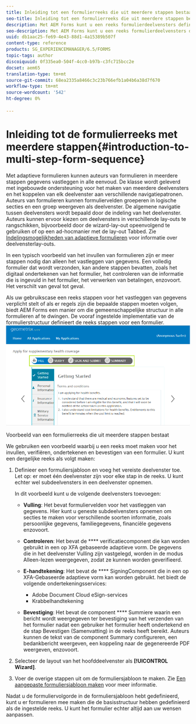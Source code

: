 ```yaml
---
title: Inleiding tot een formulierreeks die uit meerdere stappen bestaat
seo-title: Inleiding tot een formulierreeks die uit meerdere stappen bestaat
description: Met AEM Forms kunt u een reeks formulierdeelvensters definiëren waarin gebruikers door een adaptief formulier moeten navigeren en dit moeten invullen.
seo-description: Met AEM Forms kunt u een reeks formulierdeelvensters definiëren waarin gebruikers door een adaptief formulier moeten navigeren en dit moeten invullen.
uuid: db1aac25-fe69-4e43-88d1-4a15389b507f
content-type: reference
products: SG_EXPERIENCEMANAGER/6.5/FORMS
topic-tags: author
discoiquuid: 0f335ea0-504f-4cc0-b97b-c3fc715bcc2e
docset: aem65
translation-type: tm+mt
source-git-commit: 68ea2335a8466c3c23b766efb1a04b6a38d7f670
workflow-type: tm+mt
source-wordcount: '542'
ht-degree: 0%

---
```



# Inleiding tot de formulierreeks met meerdere stappen{#introduction-to-multi-step-form-sequence}

Met adaptieve formulieren kunnen auteurs van formulieren in meerdere stappen gegevens vastleggen in alle eenvoud. De klasse wordt geleverd met ingebouwde ondersteuning voor het maken van meerdere deelvensters en het koppelen van elk deelvenster aan verschillende navigatiepatronen. Auteurs van formulieren kunnen formuliervelden groeperen in logische secties en een groep weergeven als deelvenster. De algemene navigatie tussen deelvensters wordt bepaald door de indeling van het deelvenster. Auteurs kunnen ervoor kiezen om deelvensters in verschillende lay-outs te rangschikken, bijvoorbeeld door de wizard-lay-out opeenvolgend te gebruiken of op een ad-hocmanier met de lay-out Tabbed. Zie [Indelingsmogelijkheden van adaptieve formulieren](../../forms/using/layout-capabilities-adaptive-forms.md) voor informatie over deelvensterlay-outs.

In een typisch voorbeeld van het invullen van formulieren zijn er meer stappen nodig dan alleen het vastleggen van gegevens. Een volledig formulier dat wordt verzonden, kan andere stappen bevatten, zoals het digitaal ondertekenen van het formulier, het controleren van de informatie die is ingevuld in het formulier, het verwerken van betalingen, enzovoort. Het verschilt van geval tot geval.

Als uw gebruikscase een reeks stappen voor het vastleggen van gegevens verplicht stelt of als er regels zijn die bepaalde stappen moeten volgen, biedt AEM Forms een manier om die gemeenschappelijke structuur in alle formulieren af te dwingen. De vooraf ingestelde implementatie van de formulierstructuur definieert de reeks stappen voor een formulier. ![Voorbeeld van een formulierreeks die uit meerdere stappen bestaat](assets/formpipeline.png)

Voorbeeld van een formulierreeks die uit meerdere stappen bestaat

We gebruiken een voorbeeld waarbij u een reeks moet maken voor het invullen, verifiëren, ondertekenen en bevestigen van een formulier. U kunt een dergelijke reeks als volgt maken:

1. Definieer een formuliersjabloon en voeg het vereiste deelvenster toe. Let op: er moet één deelvenster zijn voor elke stap in de reeks. U kunt echter wel subdeelvensters in een deelvenster opnemen.

   In dit voorbeeld kunt u de volgende deelvensters toevoegen:

   * **Vulling**: Het bevat formuliervelden voor het vastleggen van gegevens. Hier kunt u geneste subdeelvensters opnemen om secties te maken voor verschillende soorten informatie, zoals persoonlijke gegevens, familiegegevens, financiële gegevens enzovoort.

   * **Controleren**: Het bevat de  **** verificatiecomponent die kan worden gebruikt in een op XFA gebaseerde adaptieve vorm. De gegevens die in het deelvenster Vulling zijn vastgelegd, worden in de modus Alleen-lezen weergegeven, zodat ze kunnen worden geverifieerd.

   * **E-handtekening**: Het bevat de  **** SigningComponent die in een op XFA-Gebaseerde adaptieve vorm kan worden gebruikt. het biedt de volgende ondertekeningsservices:

      * Adobe Document Cloud eSign-services
      * Krabbelhandtekening
   * **Bevestiging**: Het bevat de component  **** Summiere waarin een bericht wordt weergegeven ter bevestiging van het verzenden van het formulier nadat een gebruiker het formulier heeft ondertekend en de stap Bevestigen (Samenvatting) in de reeks heeft bereikt. Auteurs kunnen de tekst van de component Summary configureren, een bedankbericht weergeven, een koppeling naar de gegenereerde PDF weergeven, enzovoort.


1. Selecteer de layout van het hoofddeelvenster als **[!UICONTROL Wizard]**.
1. Voer de overige stappen uit om de formuliersjabloon te maken. Zie [Een aangepaste formuliersjabloon maken](../../forms/using/custom-adaptive-forms-templates.md) voor meer informatie.

Nadat u de formuliervolgorde in de formuliersjabloon hebt gedefinieerd, kunt u er formulieren mee maken die de basisstructuur hebben gedefinieerd als de ingestelde reeks. U kunt het formulier echter altijd aan uw wensen aanpassen.

